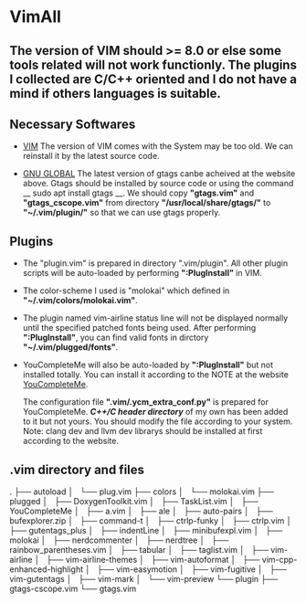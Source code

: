 # VimAll

## The version of VIM should >= 8.0 or else some tools related will not work functionly. The plugins I collected are C/C++ oriented and I do not have a mind if others languages is suitable.

## Necessary Softwares
* [VIM](https://github.com/vim/vim)
The version of VIM comes with the System may be too old. We can reinstall it by the latest source code.

* [GNU GLOBAL](http://www.gnu.org/software/global/download.html)
The latest version of gtags canbe acheived at the website above.
Gtags should be installed by source code or using the command __ sudo apt install gtags __.
We should copy __"gtags.vim"__ and  __"gtags_cscope.vim"__ from directory __"/usr/local/share/gtags/"__ to __"~/.vim/plugin/"__ so that we can use gtags properly.


## Plugins
* The "plugin.vim" is prepared in directory ".vim/plugin". All other plugin scripts will be auto-loaded by performing __":PlugInstall"__ in VIM. 

* The color-scheme I used is "molokai" which defined in __"~/.vim/colors/molokai.vim"__. 

* The plugin named vim-airline status line will not be displayed normally until the specified patched fonts being used. After performing __":PlugInstall"__, you can find valid fonts in dirctory __"~/.vim/plugged/fonts"__.

* YouCompleteMe will also be auto-loaded by __":PlugInstall"__ but not installed totally. You can install it according to the NOTE at the website [YouCompleteMe](https://github.com/Valloric/YouCompleteMe).

	The configuration file __".vim/.ycm_extra_conf.py"__ is prepared for YouCompleteMe. ___C++/C header directory___ of my own has been added to it but not yours. You should modify the file according to your system.
	Note: clang dev and llvm dev librarys should be installed at first  according to the website.

## \.vim directory and files
.
├── autoload
│   └── plug.vim
├── colors
│   └── molokai.vim
├── plugged
│   ├── DoxygenToolkit.vim
│   ├── TaskList.vim
│   ├── YouCompleteMe
│   ├── a.vim
│   ├── ale
│   ├── auto-pairs
│   ├── bufexplorer.zip
│   ├── command-t
│   ├── ctrlp-funky
│   ├── ctrlp.vim
│   ├── gutentags_plus
│   ├── indentLine
│   ├── minibufexpl.vim
│   ├── molokai
│   ├── nerdcommenter
│   ├── nerdtree
│   ├── rainbow_parentheses.vim
│   ├── tabular
│   ├── taglist.vim
│   ├── vim-airline
│   ├── vim-airline-themes
│   ├── vim-autoformat
│   ├── vim-cpp-enhanced-highlight
│   ├── vim-easymotion
│   ├── vim-fugitive
│   ├── vim-gutentags
│   ├── vim-mark
│   └── vim-preview
└── plugin
    ├── gtags-cscope.vim
    └── gtags.vim


